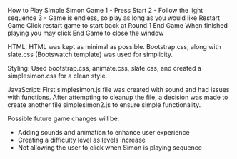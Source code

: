 How to Play Simple Simon Game
    1 - Press Start
    2 - Follow the light sequence
    3 - Game is endless, so play as long as you would like
Restart Game
    Click restart game to start back at Round 1
End Game
    When finished playing you may click End Game to close the window

HTML:
  HTML was kept as minimal as possible. Bootstrap.css, along with slate.css (Bootswatch template) was used for simplicity.

Styling:
 Used bootstrap.css, animate.css, slate.css, and created a simplesimon.css for a clean style.

JavaScript:
  First simplesimon.js file was created with sound and had issues with functions.  After attempting to cleanup the file,
  a decision was made to create another file simplesimon2.js to ensure simple functionality.


Possible future game changes will be:
   -  Adding sounds and animation to enhance user experience
   -  Creating a difficulty level as levels increase
   -  Not allowing the user to click when Simon is playing sequence

